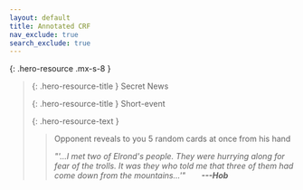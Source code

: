 ```yaml
---
layout: default
title: Annotated CRF
nav_exclude: true
search_exclude: true
---
```


{: .hero-resource .mx-s-8 }
> {: .hero-resource-title }
> Secret News
> 
> {: .hero-resource-title }
> Short-event
> 
> {: .hero-resource-text }
> > Opponent reveals to you 5 random cards at once from his hand
> >
> > _"'...I met two of Elrond's people. They were hurrying along for fear of the trolls. It was they who told me that three of them had come down from the mountains...'"_&emsp;&emsp;***---Hob***
